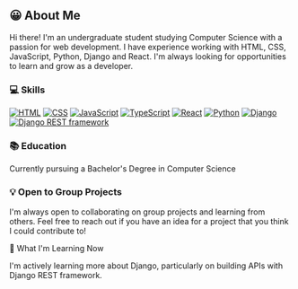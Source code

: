 ## 😀 About Me

Hi there! I'm an undergraduate student studying Computer Science with a passion for web development. I have experience working with HTML, CSS, JavaScript, Python, Django and React. I'm always looking for opportunities to learn and grow as a developer.

### 💻 Skills

[![HTML](https://img.shields.io/badge/-HTML-E34F26?style=flat&logo=html5&logoColor=white&labelColor=black&logoWidth=20&link=https://developer.mozilla.org/en-US/docs/Web/HTML)](https://developer.mozilla.org/en-US/docs/Web/HTML) [![CSS](https://img.shields.io/badge/-CSS-1572B6?style=flat&logo=css3&logoColor=white&labelColor=black&logoWidth=20&link=https://developer.mozilla.org/en-US/docs/Web/CSS)](https://developer.mozilla.org/en-US/docs/Web/CSS) [![JavaScript](https://img.shields.io/badge/-JavaScript-F7DF1E?style=flat&logo=javascript&logoColor=white&labelColor=black&logoWidth=20&link=https://developer.mozilla.org/en-US/docs/Web/JavaScript)](https://developer.mozilla.org/en-US/docs/Web/JavaScript) [![TypeScript](https://img.shields.io/badge/-TypeScript-007ACC?style=flat&logo=typescript&logoColor=white&link=https://www.typescriptlang.org/&labelColor=black)](https://www.typescriptlang.org/) [![React](https://img.shields.io/badge/-React-61DAFB?style=flat&logo=react&logoColor=white&labelColor=black&logoWidth=20&link=https://reactjs.org/)](https://reactjs.org/) [![Python](https://img.shields.io/badge/-Python-3776AB?style=flat&logo=python&logoColor=white&labelColor=black&logoWidth=20&link=https://www.python.org/)](https://www.python.org/) [![Django](https://img.shields.io/badge/-Django-092E20?style=flat&logo=django&logoColor=white&link=https://www.djangoproject.com/&labelColor=black)](https://www.djangoproject.com/) [![Django REST framework](https://img.shields.io/badge/-Django_REST_Framework-8B0000?style=flat&logo=django&logoColor=white&link=https://www.djangoproject.com/&labelColor=black)](https://www.django-rest-framework.org/)

 
### 📚 Education
Currently pursuing a Bachelor's Degree in Computer Science

### 💡 Open to Group Projects

I'm always open to collaborating on group projects and learning from others. Feel free to reach out if you have an idea for a project that you think I could contribute to!

🌱 What I'm Learning Now

I'm actively learning more about Django, particularly on building APIs with Django REST framework.
